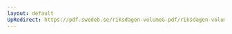 ```yaml
---
layout: default
UpRedirect: https://pdf.swedeb.se/riksdagen-volumeG-pdf/riksdagen-volumeG-pdf/data/197980/reg_197980__reg_02/reg_197980__reg_02_0113.pdf
---
```

